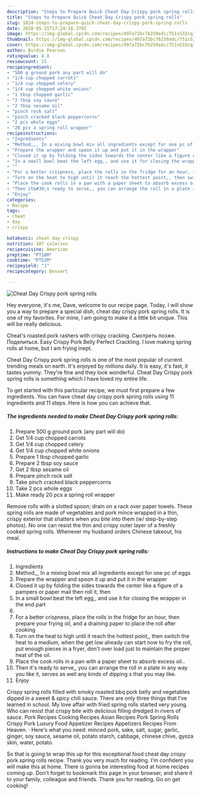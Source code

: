 ```yaml
---
description: "Steps to Prepare Quick Cheat Day Crispy pork spring rolls"
title: "Steps to Prepare Quick Cheat Day Crispy pork spring rolls"
slug: 1624-steps-to-prepare-quick-cheat-day-crispy-pork-spring-rolls
date: 2020-05-15T17:24:18.370Z
image: https://img-global.cpcdn.com/recipes/497a72bc76259adc/751x532cq70/cheat-day-crispy-pork-spring-rolls-recipe-main-photo.jpg
thumbnail: https://img-global.cpcdn.com/recipes/497a72bc76259adc/751x532cq70/cheat-day-crispy-pork-spring-rolls-recipe-main-photo.jpg
cover: https://img-global.cpcdn.com/recipes/497a72bc76259adc/751x532cq70/cheat-day-crispy-pork-spring-rolls-recipe-main-photo.jpg
author: Birdie Pearson
ratingvalue: 4.8
reviewcount: 15
recipeingredient:
- "500 g ground pork any part will do"
- "1/4 cup chopped carrots"
- "1/4 cup chopped celery"
- "1/4 cup chopped white onions"
- "1 tbsp chopped garlic"
- "2 tbsp soy sauce"
- "2 tbsp sesame oil"
- "pinch rock salt"
- "pinch cracked black peppercorns"
- "2 pcs whole eggs"
- "20 pcs a spring roll wrapper"
recipeinstructions:
- "Ingredients"
- "Method,,, In a mixing bowl mix all ingredients except for one pc of eggs"
- "Prepare the wrapper and spoon it up and put it in the wrapper"
- "Closed it up by folding the sides towards the center like a figure of a pampers or paper mail then roll it, then"
- "In a small bowl beat the left egg,, and use it for closing the wrapper in the end part"
- ""
- "For a better crispness, place the rolls in the fridge for an hour, then prepare your frying oil, and a draining paper to place the roll after cooking"
- "Turn on the heat to high until it reach the hottest point,, then switch the heat to a medium, when the get low already can start now to fry the roll, put enough pieces in a fryer, don&#39;t over load just to maintain the proper heat of the oil."
- "Place the cook rolls in a pan with a paper sheet to absorb excess oil.."
- "Then it&#39;s ready to serve,, you can arrange the roll in a plate in any way you like it, serves as well any kinds of dipping s that you may like."
- "Enjoy"
categories:
- Recipe
tags:
- cheat
- day
- crispy

katakunci: cheat day crispy 
nutrition: 187 calories
recipecuisine: American
preptime: "PT16M"
cooktime: "PT52M"
recipeyield: "1"
recipecategory: Dessert

---
```



![Cheat Day Crispy pork spring rolls](https://img-global.cpcdn.com/recipes/497a72bc76259adc/751x532cq70/cheat-day-crispy-pork-spring-rolls-recipe-main-photo.jpg)

Hey everyone, it's me, Dave, welcome to our recipe page. Today, I will show you a way to prepare a special dish, cheat day crispy pork spring rolls. It is one of my favorites. For mine, I am going to make it a little bit unique. This will be really delicious.

Cheat&#39;s roasted pork rashers with crispy cracking. Смотреть позже. Поделиться. Easy Crispy Pork Belly Perfect Crackling. I love making spring rolls at home, but I am frying inept.

Cheat Day Crispy pork spring rolls is one of the most popular of current trending meals on earth. It's enjoyed by millions daily. It is easy, it's fast, it tastes yummy. They're fine and they look wonderful. Cheat Day Crispy pork spring rolls is something which I have loved my entire life.


To get started with this particular recipe, we must first prepare a few ingredients. You can have cheat day crispy pork spring rolls using 11 ingredients and 11 steps. Here is how you can achieve that.

<!--inarticleads1-->

##### The ingredients needed to make Cheat Day Crispy pork spring rolls:

1. Prepare 500 g ground pork (any part will do)
1. Get 1/4 cup chopped carrots
1. Get 1/4 cup chopped celery
1. Get 1/4 cup chopped white onions
1. Prepare 1 tbsp chopped garlic
1. Prepare 2 tbsp soy sauce
1. Get 2 tbsp sesame oil
1. Prepare pinch rock salt
1. Take pinch cracked black peppercorns
1. Take 2 pcs whole eggs
1. Make ready 20 pcs a spring roll wrapper


Remove rolls with a slotted spoon; drain on a rack over paper towels. These spring rolls are made of vegetables and pork mince wrapped in a thin, crispy exterior that shatters when you bite into them (w/ step-by-step photos). No one can resist the thin and crispy outer layer of a freshly cooked spring rolls. Whenever my husband orders Chinese takeout, his meal. 

<!--inarticleads2-->

##### Instructions to make Cheat Day Crispy pork spring rolls:

1. Ingredients
1. Method,,, In a mixing bowl mix all ingredients except for one pc of eggs
1. Prepare the wrapper and spoon it up and put it in the wrapper
1. Closed it up by folding the sides towards the center like a figure of a pampers or paper mail then roll it, then
1. In a small bowl beat the left egg,, and use it for closing the wrapper in the end part
1. 
1. For a better crispness, place the rolls in the fridge for an hour, then prepare your frying oil, and a draining paper to place the roll after cooking
1. Turn on the heat to high until it reach the hottest point,, then switch the heat to a medium, when the get low already can start now to fry the roll, put enough pieces in a fryer, don&#39;t over load just to maintain the proper heat of the oil.
1. Place the cook rolls in a pan with a paper sheet to absorb excess oil..
1. Then it&#39;s ready to serve,, you can arrange the roll in a plate in any way you like it, serves as well any kinds of dipping s that you may like.
1. Enjoy


Crispy spring rolls filled with smoky roasted bbq pork belly and vegetables dipped in a sweet &amp; spicy chili sauce. There are only three things that I&#39;ve learned in school. My love affair with fried spring rolls started very young. Who can resist that crispy bite with delicious filling dredged in rivers of sauce. Pork Recipes Cooking Recipes Asian Recipes Pork Spring Rolls Crispy Pork Luxury Food Appetizer Recipes Appetizers Recipes From Heaven. · Here&#39;s what you need: minced pork, sake, salt, sugar, garlic, ginger, soy sauce, sesame oil, potato starch, cabbage, chinese chive, gyoza skin, water, potato. 

So that is going to wrap this up for this exceptional food cheat day crispy pork spring rolls recipe. Thank you very much for reading. I'm confident you will make this at home. There is gonna be interesting food at home recipes coming up. Don't forget to bookmark this page in your browser, and share it to your family, colleague and friends. Thank you for reading. Go on get cooking!
